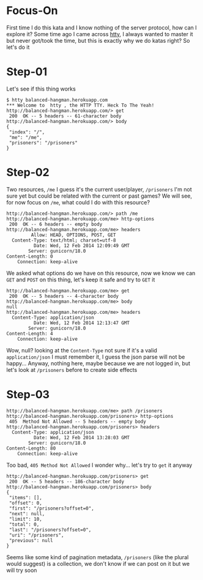# Focus-On
First time I do this kata and I know nothing of the server protocol, how can I explore it? Some time ago I came across [htty](https://github.com/htty/htty), I always wanted to master it but never got/took the time, but this is exactly why we do katas right? So let's do it

# Step-01
Let's see if this thing works
```
$ htty balanced-hangman.herokuapp.com
*** Welcome to  htty , the HTTP TTY. Heck To The Yeah!
http://balanced-hangman.herokuapp.com/> get
 200  OK -- 5 headers -- 61-character body
http://balanced-hangman.herokuapp.com/> body
{
 "index": "/",
 "me": "/me",
 "prisoners": "/prisoners"
}
```

# Step-02
Two resources, `/me` I guess it's the current user/player, `/prisoners` I'm not sure yet but could be related with the current or past games? We will see, for now focus on `/me`, what could I do with this resource?
```
http://balanced-hangman.herokuapp.com/> path /me
http://balanced-hangman.herokuapp.com/me> http-options
 200  OK -- 6 headers -- empty body
http://balanced-hangman.herokuapp.com/me> headers
         Allow: HEAD, OPTIONS, POST, GET
  Content-Type: text/html; charset=utf-8
          Date: Wed, 12 Feb 2014 12:09:49 GMT
        Server: gunicorn/18.0
Content-Length: 0
    Connection: keep-alive
```
We asked what options do we have on this resource, now we know we can `GET` and `POST` on this thing, let's keep it safe and try to `GET` it
```
http://balanced-hangman.herokuapp.com/me> get
 200  OK -- 5 headers -- 4-character body
http://balanced-hangman.herokuapp.com/me> body
null
http://balanced-hangman.herokuapp.com/me> headers
  Content-Type: application/json
          Date: Wed, 12 Feb 2014 12:13:47 GMT
        Server: gunicorn/18.0
Content-Length: 4
    Connection: keep-alive
```
Wow, null? looking at the `Content-Type` not sure if it's a valid `application/json` I must remember it, I guess the json parse will not be happy... Anyway, nothing here, maybe because we are not logged in, but let's look at `/prisoners` before to create side effects

# Step-03
```
http://balanced-hangman.herokuapp.com/me> path /prisoners
http://balanced-hangman.herokuapp.com/prisoners> http-options
 405  Method Not Allowed -- 5 headers -- empty body
http://balanced-hangman.herokuapp.com/prisoners> headers
  Content-Type: application/json
          Date: Wed, 12 Feb 2014 13:28:03 GMT
        Server: gunicorn/18.0
Content-Length: 80
    Connection: keep-alive
```
Too bad, `405 Method Not Allowed` I wonder why... let's try to `get` it anyway
```
http://balanced-hangman.herokuapp.com/prisoners> get
 200  OK -- 5 headers -- 186-character body
http://balanced-hangman.herokuapp.com/prisoners> body
{
 "items": [],
 "offset": 0,
 "first": "/prisoners?offset=0",
 "next": null,
 "limit": 10,
 "total": 0,
 "last": "/prisoners?offset=0",
 "uri": "/prisoners",
 "previous": null
}
```
Seems like some kind of pagination metadata, `/prisoners` (like the plural would suggest) is a collection, we don't know if we can post on it but we will try soon
